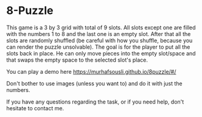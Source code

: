 # 8-Puzzle

This game is a 3 by 3 grid with total of 9 slots. All slots except one are filled with the numbers 1 to 8 and the last one
is an empty slot. After that all the slots are randomly shuffled (be careful with how you shuffle, because you can render
the puzzle unsolvable). The goal is for the player to put all the slots back in place. He can only move pieces into the empty
slot/space and that swaps the empty space to the selected slot's place.

You can play a demo here https://murhafsousli.github.io/8puzzle/#/

Don't bother to use images (unless you want to) and do it with just the numbers.

If you have any questions regarding the task, or if you need help, don't hesitate to contact me.